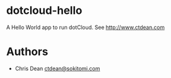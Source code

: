 dotcloud-hello
===============

A Hello World app to run dotCloud.  See http://www.ctdean.com

Authors
=======

* Chris Dean <ctdean@sokitomi.com>



